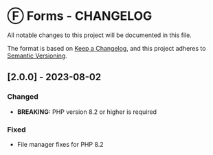 # Ⓕ Forms - CHANGELOG

All notable changes to this project will be documented in this file.

The format is based on [Keep a Changelog](https://keepachangelog.com/en/1.0.0/),
and this project adheres to [Semantic Versioning](https://semver.org/spec/v2.0.0.html).

## [2.0.0] - 2023-08-02

### Changed

- **BREAKING:** PHP version 8.2 or higher is required

### Fixed
- File manager fixes for PHP 8.2